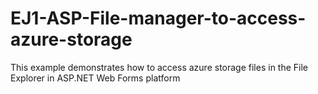 # EJ1-ASP-File-manager-to-access-azure-storage
This example demonstrates how to access azure storage files in the File Explorer in ASP.NET Web Forms platform
